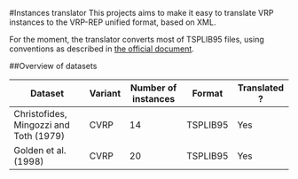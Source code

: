 #Instances translator
This projects aims to make it easy to translate VRP instances to the VRP-REP unified format, based on XML.

For the moment, the translator converts most of TSPLIB95 files, using conventions as described in [the official document](http://www.iwr.uni-heidelberg.de/groups/comopt/software/TSPLIB95/DOC.PS).

##Overview of datasets

Dataset | Variant | Number of instances | Format | Translated ?
--- | --- | --- | --- | ---
Christofides, Mingozzi and Toth (1979) | CVRP | 14 | TSPLIB95 | Yes
Golden et al. (1998) | CVRP | 20 | TSPLIB95 | Yes